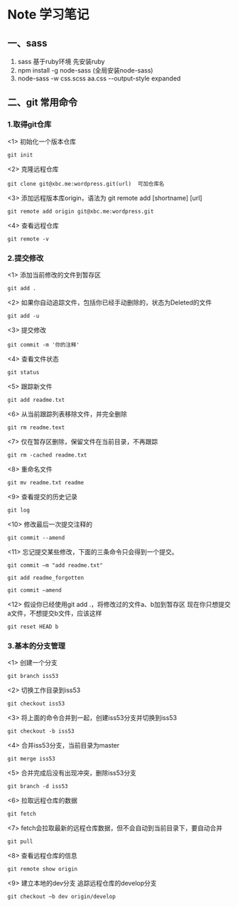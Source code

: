 # Note 学习笔记
## 一、sass
1. sass 基于ruby环境 先安装ruby
2. npm install -g node-sass   (全局安装node-sass)
3. node-sass -w css.scss aa.css --output-style expanded 
## 二、git 常用命令
### 1.取得git仓库
<1> 初始化一个版本仓库

    git init

<2> 克隆远程仓库

    git clone git@xbc.me:wordpress.git(url)  可加仓库名
   
<3> 添加远程版本库origin，语法为 git remote add [shortname] [url]

    git remote add origin git@xbc.me:wordpress.git
    
<4> 查看远程仓库

    git remote -v
    
### 2.提交修改

<1> 添加当前修改的文件到暂存区

    git add .

<2> 如果你自动追踪文件，包括你已经手动删除的，状态为Deleted的文件

    git add -u
   
<3> 提交修改

    git commit -m '你的注释'
    
<4> 查看文件状态

    git status
    
<5> 跟踪新文件

    git add readme.txt

<6> 从当前跟踪列表移除文件，并完全删除

    git rm readme.text
   
<7> 仅在暂存区删除，保留文件在当前目录，不再跟踪

    git rm -cached readme.txt
    
<8> 重命名文件

    git mv readme.txt readme
    
<9> 查看提交的历史记录

    git log

<10> 修改最后一次提交注释的

    git commit --amend
   
<11> 忘记提交某些修改，下面的三条命令只会得到一个提交。

    git commit –m "add readme.txt"
    
    git add readme_forgotten
    
    git commit –amend
    
<12> 假设你已经使用git add .，将修改过的文件a、b加到暂存区 现在你只想提交a文件，不想提交b文件，应该这样
     
    git reset HEAD b
    
### 3.基本的分支管理
<1> 创建一个分支

    git branch iss53

<2> 切换工作目录到iss53

    git checkout iss53
   
<3> 将上面的命令合并到一起，创建iss53分支并切换到iss53

    git checkout -b iss53
    
<4> 合并iss53分支，当前目录为master

    git merge iss53
    
<5> 合并完成后没有出现冲突，删除iss53分支

    git branch -d iss53

<6> 拉取远程仓库的数据

    git fetch
   
<7> fetch会拉取最新的远程仓库数据，但不会自动到当前目录下，要自动合并

    git pull
    
<8> 查看远程仓库的信息

    git remote show origin
    
<9> 建立本地的dev分支 追踪远程仓库的develop分支

    git checkout –b dev origin/develop



